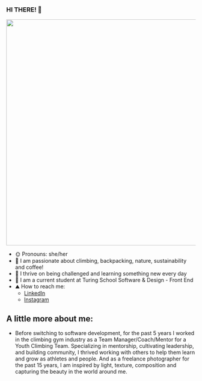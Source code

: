 ### HI THERE! :wave:

<a href="URL_REDIRECT" target="blank"> <img align="center" src="https://user-images.githubusercontent.com/83977544/174109510-3aa5b7dd-eaea-4642-82a4-f085b75b89d3.jpeg" height="600"/></a>
 
- :sun_with_face: Pronouns: she/her
- :cactus: I am passionate about climbing, backpacking, nature, sustainability and coffee!
- 🌱 I thrive on being challenged and learning something new every day
- :sauropod: I am a current student at Turing School Software & Design - Front End
- ⛰️ How to reach me:
  - [LinkedIn](https://www.linkedin.com/in/carissa-gross/)
  - [Instagram](https://www.instagram.com/cahrisa/)

## A little more about me:
- Before switching to software development, for the past 5 years I worked in the climbing gym industry as a Team Manager/Coach/Mentor for a Youth Climbing Team.  Specializing in mentorship, cultivating leadership, and building community, I thrived working with others to help them learn and grow as athletes and people.  And as a freelance photographer for the past 15 years, I am inspired by light, texture, composition and capturing the beauty in the world around me.





<!--
**carissagross/carissagross** is a ✨ _special_ ✨ repository because its `README.md` (this file) appears on your GitHub profile.

Here are some ideas to get you started:

- 🔭 I’m currently working on ...
- 🌱 I’m currently learning ...
- 👯 I’m looking to collaborate on ...
- 🤔 I’m looking for help with ...
- 💬 Ask me about ...
- 📫 How to reach me: ...
-
- ⚡ Fun fact: ...
-->
